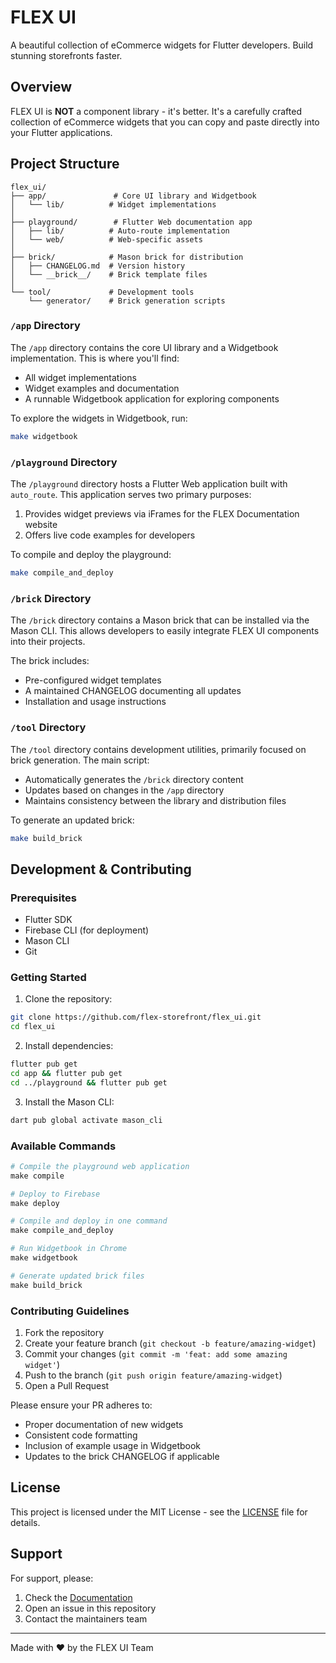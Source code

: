 # FLEX UI

A beautiful collection of eCommerce widgets for Flutter developers. Build stunning storefronts faster.

## Overview

FLEX UI is **NOT** a component library - it's better. It's a carefully crafted collection of eCommerce widgets that you can copy and paste directly into your Flutter applications.

## Project Structure

```
flex_ui/
├── app/               # Core UI library and Widgetbook
│   └── lib/          # Widget implementations
│
├── playground/        # Flutter Web documentation app
│   ├── lib/          # Auto-route implementation
│   └── web/          # Web-specific assets
│
├── brick/            # Mason brick for distribution
│   ├── CHANGELOG.md  # Version history
│   └── __brick__/    # Brick template files
│
└── tool/             # Development tools
    └── generator/    # Brick generation scripts
```

### `/app` Directory

The `/app` directory contains the core UI library and a Widgetbook implementation. This is where you'll find:
- All widget implementations
- Widget examples and documentation
- A runnable Widgetbook application for exploring components

To explore the widgets in Widgetbook, run:
```bash
make widgetbook
```

### `/playground` Directory

The `/playground` directory hosts a Flutter Web application built with `auto_route`. This application serves two primary purposes:
1. Provides widget previews via iFrames for the FLEX Documentation website
2. Offers live code examples for developers

To compile and deploy the playground:
```bash
make compile_and_deploy
```

### `/brick` Directory

The `/brick` directory contains a Mason brick that can be installed via the Mason CLI. This allows developers to easily integrate FLEX UI components into their projects.

The brick includes:
- Pre-configured widget templates
- A maintained CHANGELOG documenting all updates
- Installation and usage instructions

### `/tool` Directory

The `/tool` directory contains development utilities, primarily focused on brick generation. The main script:
- Automatically generates the `/brick` directory content
- Updates based on changes in the `/app` directory
- Maintains consistency between the library and distribution files

To generate an updated brick:
```bash
make build_brick
```

## Development & Contributing

### Prerequisites

- Flutter SDK
- Firebase CLI (for deployment)
- Mason CLI
- Git

### Getting Started

1. Clone the repository:
```bash
git clone https://github.com/flex-storefront/flex_ui.git
cd flex_ui
```

2. Install dependencies:
```bash
flutter pub get
cd app && flutter pub get
cd ../playground && flutter pub get
```

3. Install the Mason CLI:
```bash
dart pub global activate mason_cli
```

### Available Commands

```makefile
# Compile the playground web application
make compile

# Deploy to Firebase
make deploy

# Compile and deploy in one command
make compile_and_deploy

# Run Widgetbook in Chrome
make widgetbook

# Generate updated brick files
make build_brick
```

### Contributing Guidelines

1. Fork the repository
2. Create your feature branch (`git checkout -b feature/amazing-widget`)
3. Commit your changes (`git commit -m 'feat: add some amazing widget'`)
4. Push to the branch (`git push origin feature/amazing-widget`)
5. Open a Pull Request

Please ensure your PR adheres to:
- Proper documentation of new widgets
- Consistent code formatting
- Inclusion of example usage in Widgetbook
- Updates to the brick CHANGELOG if applicable

## License

This project is licensed under the MIT License - see the [LICENSE](LICENSE) file for details.

## Support

For support, please:
1. Check the [Documentation](https://flex-ui-docs.example.com)
2. Open an issue in this repository
3. Contact the maintainers team

---
Made with ♥️ by the FLEX UI Team
